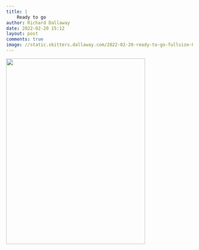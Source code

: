```yaml
---
title: |
    Ready to go
author: Richard Dallaway
date: 2022-02-20 15:12
layout: post
comments: true
image: //static.skitters.dallaway.com/2022-02-20-ready-to-go-fullsize-0.jpeg
---
```


<a href="//static.skitters.dallaway.com/2022-02-20-ready-to-go-fullsize-0.jpeg"><img src="//static.skitters.dallaway.com/2022-02-20-ready-to-go-thumb-0.jpeg" width="375" height="500"></a>

